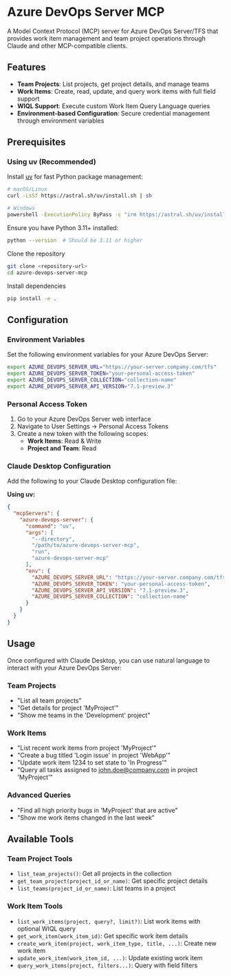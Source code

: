 # Azure DevOps Server MCP

A Model Context Protocol (MCP) server for Azure DevOps Server/TFS that provides work item management and team project operations through Claude and other MCP-compatible clients.

## Features

- **Team Projects**: List projects, get project details, and manage teams
- **Work Items**: Create, read, update, and query work items with full field support
- **WIQL Support**: Execute custom Work Item Query Language queries
- **Environment-based Configuration**: Secure credential management through environment variables

## Prerequisites

### Using uv (Recommended)

Install [uv](https://github.com/astral-sh/uv) for fast Python package management:

```bash
# macOS/Linux
curl -LsSf https://astral.sh/uv/install.sh | sh

# Windows
powershell -ExecutionPolicy ByPass -c "irm https://astral.sh/uv/install.ps1 | iex"

```

Ensure you have Python 3.11+ installed:

```bash
python --version  # Should be 3.11 or higher
```

Clone the repository

```bash
git clone <repository-url>
cd azure-devops-server-mcp
```

Install dependencies

```bash
pip install -e .
```

## Configuration

### Environment Variables

Set the following environment variables for your Azure DevOps Server:

```bash
export AZURE_DEVOPS_SERVER_URL="https://your-server.company.com/tfs"
export AZURE_DEVOPS_SERVER_TOKEN="your-personal-access-token"
export AZURE_DEVOPS_SERVER_COLLECTION="collection-name"
export AZURE_DEVOPS_SERVER_API_VERSION="7.1-preview.3"
```

### Personal Access Token

1. Go to your Azure DevOps Server web interface
2. Navigate to User Settings → Personal Access Tokens
3. Create a new token with the following scopes:
   - **Work Items**: Read & Write
   - **Project and Team**: Read

### Claude Desktop Configuration

Add the following to your Claude Desktop configuration file:

**Using uv:**

```json
{
  "mcpServers": {
    "azure-devops-server": {
      "command": "uv",
      "args": [
        "--directory",
        "/path/to/azure-devops-server-mcp",
        "run", 
        "azure-devops-server-mcp"
      ],
      "env": {
        "AZURE_DEVOPS_SERVER_URL": "https://your-server.company.com/tfs",
        "AZURE_DEVOPS_SERVER_TOKEN": "your-personal-access-token",
        "AZURE_DEVOPS_SERVER_API_VERSION": "7.1-preview.3",
        "AZURE_DEVOPS_SERVER_COLLECTION": "collection-name"
      }
    }
  }
}
```

## Usage

Once configured with Claude Desktop, you can use natural language to interact with your Azure DevOps Server:

### Team Projects

- "List all team projects"
- "Get details for project 'MyProject'"
- "Show me teams in the 'Development' project"

### Work Items

- "List recent work items from project 'MyProject'"
- "Create a bug titled 'Login issue' in project 'WebApp'"
- "Update work item 1234 to set state to 'In Progress'"
- "Query all tasks assigned to john.doe@company.com in project 'MyProject'"

### Advanced Queries

- "Find all high priority bugs in 'MyProject' that are active"
- "Show me work items changed in the last week"

## Available Tools

### Team Project Tools

- `list_team_projects()`: Get all projects in the collection
- `get_team_project(project_id_or_name)`: Get specific project details
- `list_teams(project_id_or_name)`: List teams in a project

### Work Item Tools

- `list_work_items(project, query?, limit?)`: List work items with optional WIQL query
- `get_work_item(work_item_id)`: Get specific work item details
- `create_work_item(project, work_item_type, title, ...)`: Create new work item
- `update_work_item(work_item_id, ...)`: Update existing work item
- `query_work_items(project, filters...)`: Query with field filters
